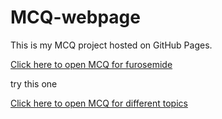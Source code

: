 # MCQ-webpage

This is my MCQ project hosted on GitHub Pages.

[Click here to open MCQ for furosemide](MCQ5.html)

try this one

[Click here to open MCQ for different topics](MCQ4.html)
